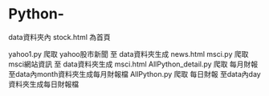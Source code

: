 # Python-
data資料夾內 stock.html 為首頁

yahoo1.py 爬取 yahoo股市新聞 至 data資料夾生成 news.html
msci.py 爬取 msci網站資訊 至 data資料夾生成 msci.html
AllPython_detail.py 爬取 每月財報 至data內month資料夾生成每月財報檔
AllPython.py 爬取 每日財報 至data內day資料夾生成每日財報檔
